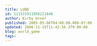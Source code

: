 ```yaml
---
title: LUNO
id: 111531911956221848
author: Kirby Urner
published: 2005-05-06T04:00:00.000-07:00
updated: 2006-11-15T11:42:56.379-08:00
blog: world_game
tags: 
---
```


